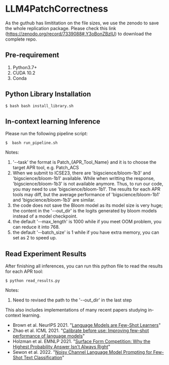 # LLM4PatchCorrectness


As the guthub has limititation on the file sizes, we use the zenodo to save the whole replication package. Please check this link (https://zenodo.org/record/7339088#.Y3oBonZBzIU) to download the complete repo.


## Pre-requirement
1. Python3.7+
2. CUDA 10.2
3. Conda 

## Python Library Installation

```
$ bash bash install_library.sh
```


## In-context learning Inference


Please run the following pipeline script:

```
$  bash run_pipeline.sh
```

Notes:
1. '--task' the format is Patch_{APR_Tool_Name} and it is to choose the target APR tool, e.g. Patch_ACS 
2. When we submit to ICSE23, there are 'bigscience/bloom-1b3' and 'bigscience/bloom-1b1' available. While when writting the response, 'bigscience/bloom-1b3' is not available anymore. Thus, to run our code, you may need to use 'bigscience/bloom-1b1'. The results for each APR tools may diff, but the average performance of 'bigscience/bloom-1b1' and 'bigscience/bloom-1b3' are similar.
3. the code does not save the Bloom model as its model size is very huge; the content in the '--out_dir' is the logits generated by bloom models instead of a model checkpoint.
4. the default '--max_length' is 1000 while if you meet OOM problem, you can reduce it into 768.
5. the default '--batch_size' is 1 while if you have extra memory, you can set as 2 to speed up.


## Read Experiment Results

After finishing all inferences, you can run this python file to read the results for each APR tool:

```
$ python read_results.py
```

Notes:
1. Need to revised the path to the '--out_dir' in the last step






This also includes implementations of many recent papers studying in-context learning. 
* Brown et al. NeurIPS 2021. "[Language Models are Few-Shot Learners](https://arxiv.org/abs/2005.14165)"
* Zhao et al. ICML 2021. "[Calibrate before use: Improving few-shot performance of language models](https://arxiv.org/abs/2102.09690)"
* Holzman et al. EMNLP 2021. "[Surface Form Competition: Why the Highest Probability Answer Isn't Always Right](https://arxiv.org/abs/2104.08315)"
* Sewon et al. 2022. "[Noisy Channel Language Model Prompting for Few-Shot Text Classification](https://arxiv.org/pdf/2108.04106.pdf)"



